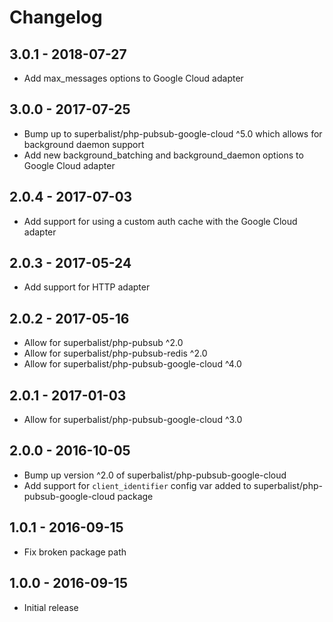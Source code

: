 # Changelog

## 3.0.1 - 2018-07-27

* Add max_messages options to Google Cloud adapter

## 3.0.0 - 2017-07-25

* Bump up to superbalist/php-pubsub-google-cloud ^5.0 which allows for background daemon support
* Add new background_batching and background_daemon options to Google Cloud adapter

## 2.0.4 - 2017-07-03

* Add support for using a custom auth cache with the Google Cloud adapter

## 2.0.3 - 2017-05-24

* Add support for HTTP adapter

## 2.0.2 - 2017-05-16

* Allow for superbalist/php-pubsub ^2.0
* Allow for superbalist/php-pubsub-redis ^2.0
* Allow for superbalist/php-pubsub-google-cloud ^4.0

## 2.0.1 - 2017-01-03

* Allow for superbalist/php-pubsub-google-cloud ^3.0

## 2.0.0 - 2016-10-05

* Bump up version ^2.0 of superbalist/php-pubsub-google-cloud
* Add support for `client_identifier` config var added to superbalist/php-pubsub-google-cloud package

## 1.0.1 - 2016-09-15

* Fix broken package path

## 1.0.0 - 2016-09-15

* Initial release
